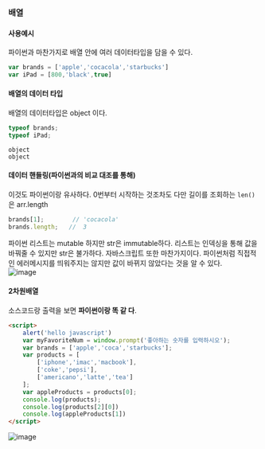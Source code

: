 ### 배열

#### 사용예시
파이썬과 마찬가지로 배열 안에 여러 데이터타입을 담을 수 있다. 
```javascript
var brands = ['apple','cocacola','starbucks']
var iPad = [800,'black',true]
```

#### 배열의 데이터 타입

배열의 데이터타입은 object 이다. 
```javascript
typeof brands;
typeof iPad;
```
```
object
object
```

#### 데이터 핸들링(파이썬과의 비교 대조를 통해)
이것도 파이썬이랑 유사하다. 0번부터 시작하는 것조차도
다만 길이를 조회하는 `len()` 은 arr.length 
```javascript
brands[1];        // 'cocacola'
brands.length;   //  3 
```

파이썬 리스트는 mutable 하지만 str은 immutable하다.
리스트는 인덱싱을 통해 값을 바꿔줄 수 있지만 str은 불가하다. 
자바스크립트 또한 마찬가지이다. 파이썬처럼 직접적인 에러메시지를 띄워주지는 않지만 값이 바뀌지 않았다는 것을 알 수 있다.  
![image](https://user-images.githubusercontent.com/53211781/75357477-c8105700-58f4-11ea-92c6-4f7e433d0406.png)

#### 2차원배열

소스코드랑 출력을 보면 **파이썬이랑 똑 같 다**. 

```html
<script>
    alert('hello javascript')
    var myFavoriteNum = window.prompt('좋아하는 숫자를 입력하시오');
    var brands = ['apple','coca','starbucks'];
    var products = [
        ['iphone','imac','macbook'],
        ['coke','pepsi'],
        ['americano','latte','tea']
    ];
    var appleProducts = products[0];
    console.log(products);
    console.log(products[2][0])
    console.log(appleProducts[1])
</script>
```

![image](https://user-images.githubusercontent.com/53211781/75359351-a06ebe00-58f7-11ea-9293-6fd5802e4fd6.png)
